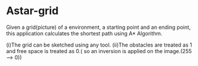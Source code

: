 # Astar-grid

Given a grid(picture) of a environment, a  starting point and an ending point, this application calculates the shortest path using A* Algorithm.
 
(i)The grid can be sketched using any tool.
(ii)The obstacles are treated as 1 and free space is treated as 0.( so an inversion is applied on the image.(255 --> 0))
